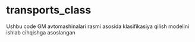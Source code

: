 # transports_class
Ushbu code GM avtomashinalari rasmi asosida klasifikasiya qilish modelini ishlab cihqishga asoslangan
